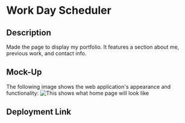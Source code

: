 # Work Day Scheduler

## Description

Made the page to display my portfolio. It features a section about me, previous work, and contact info.

## Mock-Up

The following image shows the web application's appearance and functionality: 
![This shows what home page will look like](./assets/PortfolioPreview.png)

## Deployment Link

